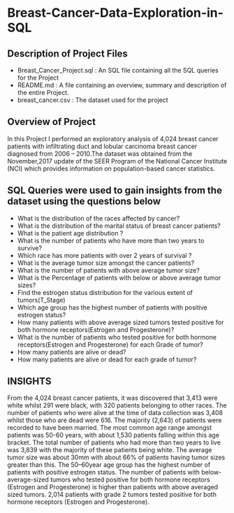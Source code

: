 # Breast-Cancer-Data-Exploration-in-SQL

## Description of Project Files

- Breast_Cancer_Project.sql : An SQL file containing all the SQL queries for the Project
- README.md : A file containing an overview, summary and description of the entire Project.
- breast_cancer.csv : The dataset used for the project

## Overview of Project
In this Project I performed an exploratory analysis of 4,024 breast cancer patients with infiltrating duct and lobular carcinoma breast cancer diagnosed from 2006 – 2010.The dataset was obtained from the November,2017 update of the SEER Program of the National Cancer Institute (NCI) which provides information on population-based cancer statistics.


## SQL Queries were used to gain insights from the dataset using the questions below
- What is the distribution of the races affected by cancer?
- What is the distribution of the marital status of breast cancer patients?
- What is the patient age distribution ?
- What is the number of patients who have more than two years to survive?
- Which race has more patients with over 2 years of survival ?
- What is the average tumor size amongst the cancer patients?
- What is the number of patients with above average tumor size?
- What is the Percentage of patients with below or above average tumor sizes?
- Find the estrogen status distribution for the various extent of tumors(T_Stage)
- Which age group has the highest number of patients with positive estrogen status?
- How many patients with above average sized tumors tested positive for both hormone receptors(Estrogen and Progesterone)? 
- What is the number of patients who tested positive for both hormone receptors(Estrogen and Progesterone) for each Grade of tumor? 
- How many patients are alive or dead?
- How many patients are alive or dead for each grade of tumor?

## INSIGHTS

From the 4,024 breast cancer patients, it was discovered that 3,413 were white whilst 291 were black, with 320 patients belonging to other races. The number of patients who were alive at the time of data collection was 3,408 whilst those who are dead were 616. The majority (2,643) of patients were recorded to have been married. The most common age range amongst patients was 50-60 years, with about 1,530 patients falling within this age bracket. The total number of patients who had more than two years to live was 3,839 with the majority of these patients being white. The average tumor size was about 30mm with about 66% of patients having tumor sizes greater than this. The 50–60year age group has the highest number of patients with positive estrogen status. The number of patients with below-average-sized tumors who tested positive for both hormone receptors (Estrogen and Progesterone) is higher than patients with above averaged sized tumors. 2,014 patients with grade 2 tumors tested positive for both hormone receptors (Estrogen and Progesterone).
